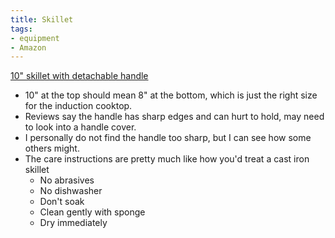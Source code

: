 ```yaml
---
title: Skillet
tags:
- equipment
- Amazon
---
```

[10" skillet with detachable handle](https://www.amazon.com/dp/B0BY9VT4F2/ref=nosim?tag=ffwf0f-20)
- 10" at the top should mean 8" at the bottom, which is just the right size for the induction cooktop.
- Reviews say the handle has sharp edges and can hurt to hold, may need to look into a handle cover.
- I personally do not find the handle too sharp, but I can see how some others might.
- The care instructions are pretty much like how you'd treat a cast iron skillet
    - No abrasives
    - No dishwasher
    - Don't soak
    - Clean gently with sponge
    - Dry immediately


